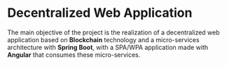 # Decentralized Web Application


The main objective of the project is the realization of a decentralized web application based on
**Blockchain** technology and a micro-services architecture with **Spring Boot**, with a SPA/WPA application made with **Angular** that
consumes these micro-services.